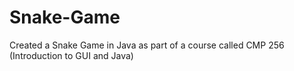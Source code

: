 # Snake-Game
Created a Snake Game in Java as part of a course called CMP 256 (Introduction to GUI and Java)
